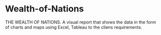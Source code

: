 # Wealth-of-Nations
THE WEALTH OF NATIONS. A visual report that shows the data in the  form of charts and maps using Excel,  Tableau to the cliens requirements.
